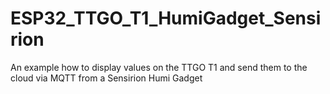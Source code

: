# ESP32_TTGO_T1_HumiGadget_Sensirion
An example how to display values on the TTGO T1 and send them to the cloud via MQTT from a Sensirion Humi Gadget
